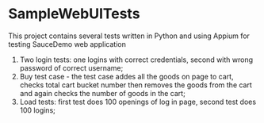 # SampleWebUITests
This project contains several tests written in Python and using Appium for testing SauceDemo web application

1. Two login tests: one logins with correct credentials, second with wrong password of correct username;
2. Buy test case - the test case addes all the goods on page to cart, checks total cart bucket number then removes the goods from the cart and again checks the number of goods in the cart;
3. Load tests: first test does 100 openings of log in page, second test does 100 logins;
